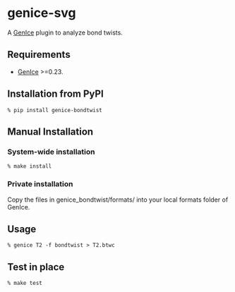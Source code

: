 # genice-svg

A [GenIce](https://github.com/vitroid/GenIce) plugin to analyze bond twists.

## Requirements

* [GenIce](https://github.com/vitroid/GenIce) >=0.23.

## Installation from PyPI

    % pip install genice-bondtwist

## Manual Installation

### System-wide installation

    % make install

### Private installation

Copy the files in genice_bondtwist/formats/ into your local formats folder of GenIce.

## Usage

	% genice T2 -f bondtwist > T2.btwc

## Test in place

    % make test
